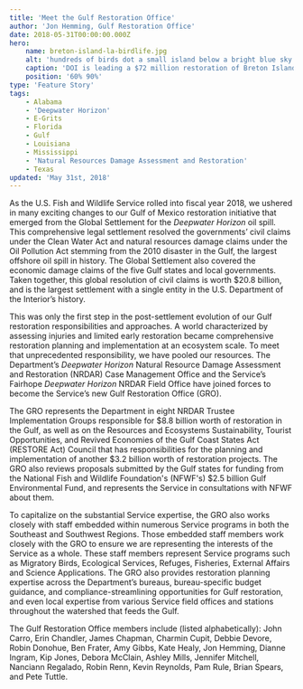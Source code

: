 ```yaml
---
title: 'Meet the Gulf Restoration Office'
author: 'Jon Hemming, Gulf Restoration Office'
date: 2018-05-31T00:00:00.000Z
hero:
    name: breton-island-la-birdlife.jpg
    alt: 'hundreds of birds dot a small island below a bright blue sky.'
    caption: 'DOI is leading a $72 million restoration of Breton Island off the coast of Louisiana that will benefit brown pelicans, terns, skimmers and gulls. Photo by Brian Spears, USFWS.'
    position: '60% 90%'
type: 'Feature Story'
tags:
    - Alabama
    - 'Deepwater Horizon'
    - E-Grits
    - Florida
    - Gulf
    - Louisiana
    - Mississippi
    - 'Natural Resources Damage Assessment and Restoration'
    - Texas
updated: 'May 31st, 2018'
---
```


As the U.S. Fish and Wildlife Service rolled into fiscal year 2018, we ushered in many exciting changes to our Gulf of Mexico restoration initiative that emerged from the Global Settlement for the *Deepwater Horizon* oil spill. This comprehensive legal settlement resolved the governments’ civil claims under the Clean Water Act and natural resources damage claims under the Oil Pollution Act stemming from the 2010 disaster in the Gulf, the largest offshore oil spill in history. The Global Settlement also covered the economic damage claims of the five Gulf states and local governments. Taken together, this global resolution of civil claims is worth $20.8 billion, and is the largest settlement with a single entity in the U.S. Department of the Interior’s history. 

This was only the first step in the post-settlement evolution of our Gulf restoration responsibilities and approaches. A world characterized by assessing injuries and limited early restoration became comprehensive restoration planning and implementation at an ecosystem scale. To meet that unprecedented responsibility, we have pooled our resources. The Department’s *Deepwater Horizon* Natural Resource Damage Assessment and Restoration (NRDAR) Case Management Office and the Service’s Fairhope *Deepwater Horizon* NRDAR Field Office have joined forces to become the Service’s new Gulf Restoration Office (GRO). 

The GRO represents the Department in eight NRDAR Trustee Implementation Groups responsible for $8.8 billion worth of restoration in the Gulf, as well as on the Resources and Ecosystems Sustainability, Tourist Opportunities, and Revived Economies of the Gulf Coast States Act (RESTORE Act) Council that has responsibilities for the planning and implementation of another $3.2 billion worth of restoration projects. The GRO also reviews proposals submitted by the Gulf states for funding from the National Fish and Wildlife Foundation's (NFWF's) $2.5 billion Gulf Environmental Fund, and represents the Service in consultations with NFWF about them. 

To capitalize on the substantial Service expertise, the GRO also works closely with staff embedded within numerous Service programs in both the Southeast and Southwest Regions. Those embedded staff members work closely with the GRO to ensure we are representing the interests of the Service as a whole. These staff members represent Service programs such as Migratory Birds, Ecological Services, Refuges, Fisheries, External Affairs and Science Applications.  The GRO also provides restoration planning expertise across the Department’s bureaus, bureau-specific budget guidance, and compliance-streamlining opportunities for Gulf restoration, and even local expertise from various Service field offices and stations throughout the watershed that feeds the Gulf. 

The Gulf Restoration Office members include (listed alphabetically):  John Carro, Erin Chandler, James Chapman, Charmin Cupit, Debbie Devore, Robin Donohue, Ben Frater, Amy Gibbs, Kate Healy, Jon Hemming, Dianne Ingram, Kip Jones, Debora McClain, Ashley Mills, Jennifer Mitchell, Nanciann Regalado, Robin Renn, Kevin Reynolds, Pam Rule, Brian Spears, and Pete Tuttle.
